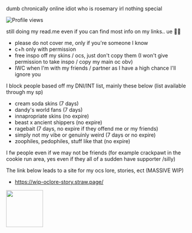 dumb chronically online idiot who is rosemary irl nothing special

![Profile views](https://visitor-badge.laobi.icu/badge?page_id=pastellcloudy.pastellcloudy)

still doing my read.me even if you can find most info on my links.. ue 🧀😭
- please do not cover me, only if you're someone I know
- c+h only with permission
- free inspo off my skins / ocs, just don't copy them (I won't give permission to take inspo / copy my main oc obv)
- IWC when I'm with my friends / partner as I have a high chance I'll ignore you

I block people based off my DNI/INT list, mainly these below (list available through my sp)
- cream soda skins (7 days)
- dandy's world fans (7 days)
- innapropriate skins (no expire)
- beast x ancient shippers (no expire)
- ragebait (7 days, no expire if they offend me or my friends)
- simply not my vibe or genuinly weird (7 days or no expire)
- zoophiles, pedophiles, stuff like that (no expire)

I fw people even if we may not be friends (for example crackpawt in the cookie run area, yes even if they all of a sudden have supporter /silly)

The link below leads to a site for my ocs lore, stories, ect (MASSIVE WIP)
- https://wip-oclore-story.straw.page/

<img src="https://file.garden/aFcXo5382hs7xX6v/rossy.gif" width="100" height="100" />
